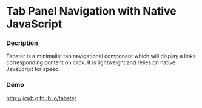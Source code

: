 Tab Panel Navigation with Native JavaScript
===================

### Decription

Tabster is a minimalist tab navigational component which will display a links corresponding content on click. It is lightweight and relies on native JavaScript for speed.

### Demo
http://jicub.github.io/tabster


